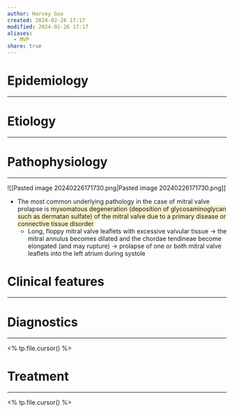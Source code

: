 ```yaml
---
author: Harvey Guo
created: 2024-02-26 17:17
modified: 2024-02-26 17:17
aliases:
  - MVP
share: true
---
```

# Epidemiology
---


# Etiology
---


# Pathophysiology
---
![[Pasted image 20240226171730.png|Pasted image 20240226171730.png]]
- The most common underlying pathology in the case of mitral valve prolapse is <span style="background:rgba(240, 200, 0, 0.2)">myxomatous degeneration (deposition of glycosaminoglycan such as dermatan sulfate) of the mitral valve due to a primary disease or connective tissue disorder</span>
	- Long, floppy mitral valve leaflets with excessive valvular tissue → the mitral annulus becomes dilated and the chordae tendineae become elongated (and may rupture) → prolapse of one or both mitral valve leaflets into the left atrium during systole

# Clinical features
---


# Diagnostics
---
<% tp.file.cursor() %>

# Treatment
---
<% tp.file.cursor() %>
